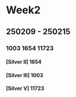 # Week2
## 250209 - 250215
### 1003 1654 11723

#### [Silver II] 1654
#### [Silver III] 1003
#### [Silver V] 11723
